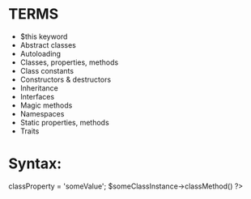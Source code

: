 # TERMS
- $this keyword
- Abstract classes
- Autoloading
- Classes, properties, methods
- Class constants
- Constructors & destructors
- Inheritance
- Interfaces
- Magic methods
- Namespaces
- Static properties, methods
- Traits

# Syntax:
<?php
class className{

    public $classProperty;
    
}

$someClassInstance = new className();
$someClassInstance->classProperty = 'someValue';
$someClassInstance->classMethod()
?>

